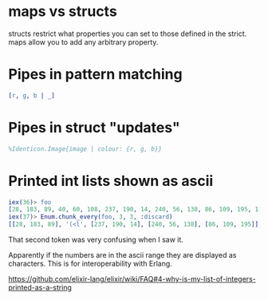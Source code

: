 # maps vs structs

structs restrict what properties you can set to those defined in the strict.
maps allow you to add any arbitrary property.

# Pipes in pattern matching

```erlang
[r, g, b | _]
```

# Pipes in struct "updates"

```erlang
%Identicon.Image{image | colour: {r, g, b}}
```

# Printed int lists shown as ascii

```erlang
iex(36)> foo
[28, 183, 89, 40, 60, 108, 237, 190, 14, 240, 56, 138, 86, 109, 195, 116]
iex(37)> Enum.chunk_every(foo, 3, 3, :discard)
[[28, 183, 89], '(<l', [237, 190, 14], [240, 56, 138], [86, 109, 195]]
```

That second token was very confusing when I saw it.

Apparently if the numbers are in the ascii range they are displayed as characters. This is for interoperability with Erlang.

https://github.com/elixir-lang/elixir/wiki/FAQ#4-why-is-my-list-of-integers-printed-as-a-string
